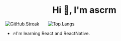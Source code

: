 <h1 align="center">Hi 👋, I'm ascrm</h1>

[![GitHub Streak](https://github-readme-streak-stats.herokuapp.com?user=ascrm&theme=tokyonight-duo&short_numbers=true&date_format=%5BY.%5Dn.j&card_width=400&card_height=215)](https://git.io/streak-stats) &nbsp;&nbsp;&nbsp;&nbsp;&nbsp;&nbsp;[![Top Langs](https://github-readme-stats.vercel.app/api/top-langs/?username=anuraghazra&langs_count=4&layout=donut&theme=dracula)](https://github.com/anuraghazra/github-readme-stats)

- 🔥I'm learning React and ReactNative.
